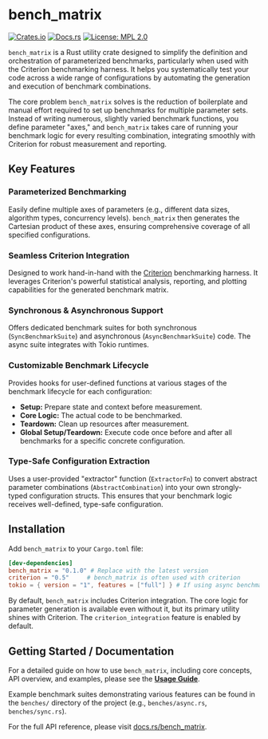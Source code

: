 # bench_matrix

[![Crates.io](https://img.shields.io/crates/v/bench_matrix.svg)](https://crates.io/crates/bench_matrix)
[![Docs.rs](https://docs.rs/bench_matrix/badge.svg)](https://docs.rs/bench_matrix)
[![License: MPL 2.0](https://img.shields.io/badge/License-MPL%202.0-brightgreen.svg)](LICENSE)

`bench_matrix` is a Rust utility crate designed to simplify the definition and orchestration of parameterized benchmarks, particularly when used with the Criterion benchmarking harness. It helps you systematically test your code across a wide range of configurations by automating the generation and execution of benchmark combinations.

The core problem `bench_matrix` solves is the reduction of boilerplate and manual effort required to set up benchmarks for multiple parameter sets. Instead of writing numerous, slightly varied benchmark functions, you define parameter "axes," and `bench_matrix` takes care of running your benchmark logic for every resulting combination, integrating smoothly with Criterion for robust measurement and reporting.

## Key Features

### Parameterized Benchmarking
Easily define multiple axes of parameters (e.g., different data sizes, algorithm types, concurrency levels). `bench_matrix` then generates the Cartesian product of these axes, ensuring comprehensive coverage of all specified configurations.

### Seamless Criterion Integration
Designed to work hand-in-hand with the [Criterion](https://crates.io/crates/criterion) benchmarking harness. It leverages Criterion's powerful statistical analysis, reporting, and plotting capabilities for the generated benchmark matrix.

### Synchronous & Asynchronous Support
Offers dedicated benchmark suites for both synchronous (`SyncBenchmarkSuite`) and asynchronous (`AsyncBenchmarkSuite`) code. The async suite integrates with Tokio runtimes.

### Customizable Benchmark Lifecycle
Provides hooks for user-defined functions at various stages of the benchmark lifecycle for each configuration:
*   **Setup:** Prepare state and context before measurement.
*   **Core Logic:** The actual code to be benchmarked.
*   **Teardown:** Clean up resources after measurement.
*   **Global Setup/Teardown:** Execute code once before and after all benchmarks for a specific concrete configuration.

### Type-Safe Configuration Extraction
Uses a user-provided "extractor" function (`ExtractorFn`) to convert abstract parameter combinations (`AbstractCombination`) into your own strongly-typed configuration structs. This ensures that your benchmark logic receives well-defined, type-safe configuration.

## Installation

Add `bench_matrix` to your `Cargo.toml` file:

```toml
[dev-dependencies]
bench_matrix = "0.1.0" # Replace with the latest version
criterion = "0.5"     # bench_matrix is often used with criterion
tokio = { version = "1", features = ["full"] } # If using async benchmarks
```

By default, `bench_matrix` includes Criterion integration. The core logic for parameter generation is available even without it, but its primary utility shines with Criterion. The `criterion_integration` feature is enabled by default.

## Getting Started / Documentation

For a detailed guide on how to use `bench_matrix`, including core concepts, API overview, and examples, please see the **[Usage Guide](./README.USAGE.md)**.

Example benchmark suites demonstrating various features can be found in the `benches/` directory of the project (e.g., `benches/async.rs`, `benches/sync.rs`).

For the full API reference, please visit [docs.rs/bench_matrix](https://docs.rs/bench_matrix/latest/bench_matrix/).